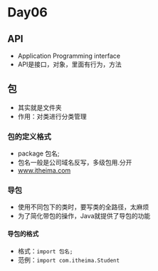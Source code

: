 # Day06
## API
- Application Programming interface
- API是接口，对象，里面有行为，方法

## 包
- 其实就是文件夹
- 作用：对类进行分类管理
### 包的定义格式
- package 包名;
- 包名一般是公司域名反写，多级包用.分开
- www.itheima.com
### 导包
- 使用不同包下的类时，要写类的全路径，太麻烦
- 为了简化带包的操作，Java就提供了导包的功能
#### 导包的格式
- 格式：`import 包名;`
- 范例：`import com.itheima.Student`